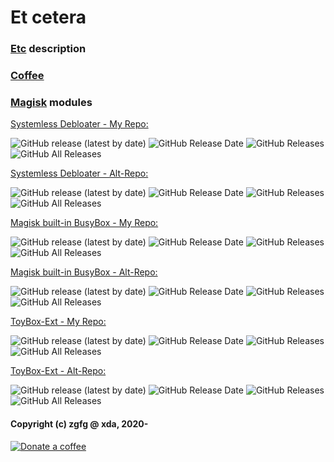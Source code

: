 # Et cetera


### [Etc](https://en.m.wikipedia.org/wiki/Et_cetera) description


### [Coffee](https://zgfg.github.io/PayPal.html)


### [Magisk](https://github.com/topjohnwu/Magisk) modules

[Systemless Debloater - My Repo:](https://github.com/zgfg/SystemlessDebloater)

![GitHub release (latest by date)](https://img.shields.io/github/v/release/zgfg/SystemlessDebloater?label=Release&style=plastic) ![GitHub Release Date](https://img.shields.io/github/release-date/zgfg/SystemlessDebloater?label=Release%20Date&style=plastic)
![GitHub Releases](https://img.shields.io/github/downloads/zgfg/SystemlessDebloater/latest/total?label=Downloads%20%28Latest%20Release%29&style=plastic)
![GitHub All Releases](https://img.shields.io/github/downloads/zgfg/SystemlessDebloater/total?label=Total%20Downloads%20%28All%20Releases%29&style=plastic)

[Systemless Debloater - Alt-Repo:](https://github.com/Magisk-Modules-Alt-Repo/SystemlessDebloater)

![GitHub release (latest by date)](https://img.shields.io/github/v/release/Magisk-Modules-Alt-Repo/SystemlessDebloater?label=Release&style=plastic) ![GitHub Release Date](https://img.shields.io/github/release-date/Magisk-Modules-Alt-Repo/SystemlessDebloater?label=Release%20Date&style=plastic)
![GitHub Releases](https://img.shields.io/github/downloads/Magisk-Modules-Alt-Repo/SystemlessDebloater/latest/total?label=Downloads%20%28Latest%20Release%29&style=plastic)
![GitHub All Releases](https://img.shields.io/github/downloads/Magisk-Modules-Alt-Repo/SystemlessDebloater/total?label=Total%20Downloads%20%28All%20Releases%29&style=plastic)


[Magisk built-in BusyBox - My Repo:](https://github.com/zgfg/BuiltIn-BusyBox)

![GitHub release (latest by date)](https://img.shields.io/github/v/release/zgfg/BuiltIn-BusyBox?label=Release&style=plastic) ![GitHub Release Date](https://img.shields.io/github/release-date/zgfg/BuiltIn-BusyBox?label=Release%20Date&style=plastic) 
![GitHub Releases](https://img.shields.io/github/downloads/zgfg/BuiltIn-BusyBox/latest/total?label=Downloads%20%28Latest%20Release%29&style=plastic)
![GitHub All Releases](https://img.shields.io/github/downloads/zgfg/BuiltIn-BusyBox/total?label=Total%20Downloads%20%28All%20Releases%29&style=plastic)

[Magisk built-in BusyBox - Alt-Repo:](https://github.com/Magisk-Modules-Alt-Repo/BuiltIn-BusyBox)

![GitHub release (latest by date)](https://img.shields.io/github/v/release/Magisk-Modules-Alt-Repo/BuiltIn-BusyBox?label=Release&style=plastic) ![GitHub Release Date](https://img.shields.io/github/release-date/Magisk-Modules-Alt-Repo/BuiltIn-BusyBox?label=Release%20Date&style=plastic) 
![GitHub Releases](https://img.shields.io/github/downloads/Magisk-Modules-Alt-Repo/BuiltIn-BusyBox/latest/total?label=Downloads%20%28Latest%20Release%29&style=plastic)
![GitHub All Releases](https://img.shields.io/github/downloads/Magisk-Modules-Alt-Repo/BuiltIn-BusyBox/total?label=Total%20Downloads%20%28All%20Releases%29&style=plastic)


[ToyBox-Ext - My Repo:](https://github.com/zgfg/ToyBox-Ext)

![GitHub release (latest by date)](https://img.shields.io/github/v/release/zgfg/ToyBox-Ext?label=Release&style=plastic) ![GitHub Release Date](https://img.shields.io/github/release-date/zgfg/ToyBox-Ext?label=Release%20Date&style=plastic) 
![GitHub Releases](https://img.shields.io/github/downloads/zgfg/ToyBox-Ext/latest/total?label=Downloads%20%28Latest%20Release%29&style=plastic)
![GitHub All Releases](https://img.shields.io/github/downloads/zgfg/ToyBox-Ext/total?label=Total%20Downloads%20%28All%20Releases%29&style=plastic)


[ToyBox-Ext - Alt-Repo:](https://github.com/Magisk-Modules-Alt-Repo/ToyBox-Ext)

![GitHub release (latest by date)](https://img.shields.io/github/v/release/Magisk-Modules-Alt-Repo/ToyBox-Ext?label=Release&style=plastic) ![GitHub Release Date](https://img.shields.io/github/release-date/Magisk-Modules-Alt-Repo/ToyBox-Ext?label=Release%20Date&style=plastic) 
![GitHub Releases](https://img.shields.io/github/downloads/Magisk-Modules-Alt-Repo/ToyBox-Ext/latest/total?label=Downloads%20%28Latest%20Release%29&style=plastic)
![GitHub All Releases](https://img.shields.io/github/downloads/Magisk-Modules-Alt-Repo/ToyBox-Ext/total?label=Total%20Downloads%20%28All%20Releases%29&style=plastic)


#### Copyright (c) zgfg @ xda, 2020-
<p align="left"> 
<a href="https://zgfg.github.io/PayPal.html"> <img src="https://img.shields.io/badge/-Donate%20a%20coffee-FFDD00?logo=Buy-me-a-coffee&logoColor=black" alt="Donate a coffee"> </a> 
</p>
